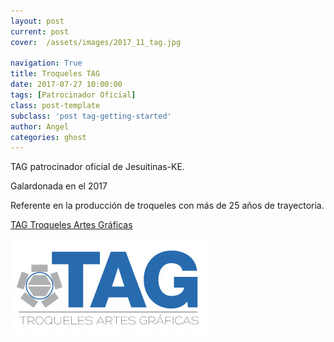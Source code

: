 ```yaml
---
layout: post
current: post
cover:  /assets/images/2017_11_tag.jpg

navigation: True
title: Troqueles TAG
date: 2017-07-27 10:00:00
tags: [Patrocinador Oficial]
class: post-template
subclass: 'post tag-getting-started'
author: Angel 
categories: ghost
---
```


TAG patrocinador oficial de Jesuitinas-KE.

Galardonada en el 2017 

Referente en la producción de troqueles con más de 25 años de trayectoria.


<p> <a href="http://www.troquelestag.com/es/inicio">TAG Troqueles Artes Gráficas</a></p>
<p><a href="http://www.troquelestag.com/es/inicio"><img src="/assets/images/2017_11_tag.jpg" alt="TAG"></a></p>


